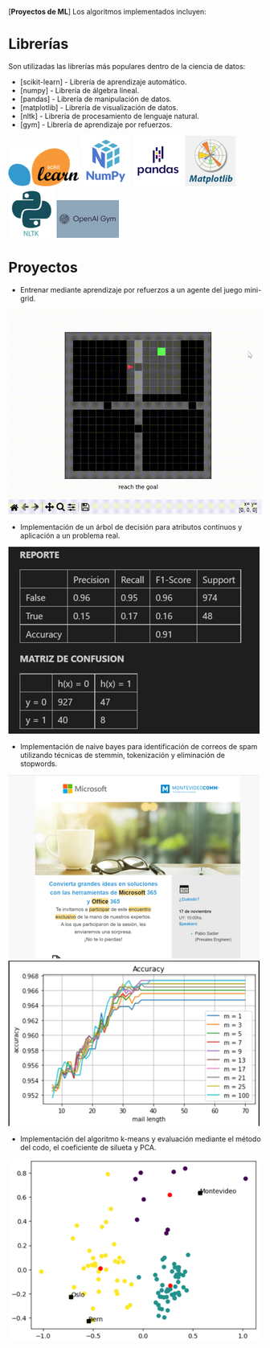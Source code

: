 [**Proyectos de ML**] Los algoritmos implementados incluyen:

# Librerías

Son utilizadas las librerías más populares dentro de la ciencia de datos:

- [scikit-learn] - Librería de aprendizaje automático.
- [numpy] - Librería de álgebra lineal.
- [pandas] - Librería de manipulación de datos.
- [matplotlib] - Librería de visualización de datos.
- [nltk] - Librería de procesamiento de lenguaje natural.
- [gym] - Librería de aprendizaje por refuerzos.

![scikit-learn](./readme/icons/scikit.png)
![numpy](./readme/icons/numpy.png)
![pandas](./readme/icons/pandas.png)
![matplotlib](./readme/icons/matplotlib.png)
![nltk](./readme/icons/nltk.png)
![gym](./readme/icons/gym.png)

# Proyectos

- Entrenar mediante aprendizaje por refuerzos a un agente del juego mini-grid.

![minigrid](./readme/labs/minigrid.gif)

- Implementación de un árbol de decisión para atributos continuos y aplicación a un problema real.

![Decision Tree](./readme/labs/tree_report.png)

- Implementación de naive bayes para identificación de correos de spam utilizando técnicas de stemmin, tokenización y eliminación de stopwords.

![scikit-learn](./readme/labs/spam.png)
![scikit-learn](./readme/labs/mail_length.png)

- Implementación del algoritmo k-means y evaluación mediante el método del codo, el coeficiente de silueta y PCA.

![scikit-learn](./readme/labs/pca.png)

